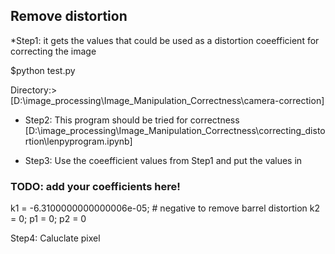 ## Remove distortion 



*Step1: it gets the values that could be used as a distortion coeefficient for correcting the image

$python test.py 


Directory:> [D:\image_processing\Image_Manipulation_Correctness\camera-correction]

* Step2: This program should be tried for correctness
[D:\image_processing\Image_Manipulation_Correctness\correcting_distortion\lenpyprogram.ipynb]

* Step3: Use the coeefficient values from Step1 and put the values in 

### TODO: add your coefficients here!
k1 = -6.3100000000000006e-05; # negative to remove barrel distortion
k2 = 0;
p1 = 0;
p2 = 0


Step4: Caluclate pixel